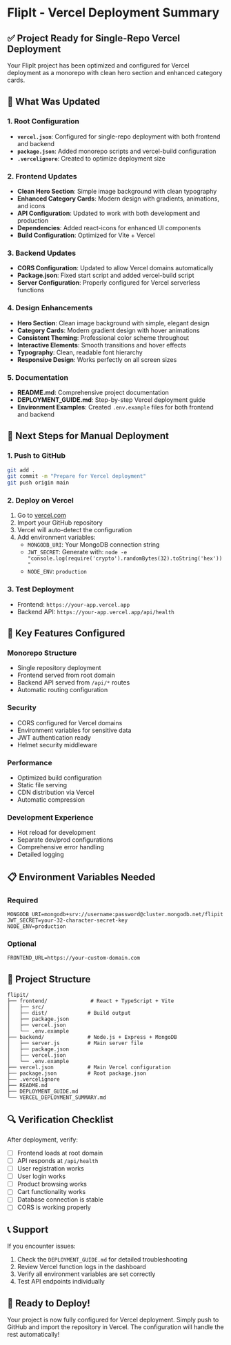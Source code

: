 # FlipIt - Vercel Deployment Summary

## ✅ Project Ready for Single-Repo Vercel Deployment

Your FlipIt project has been optimized and configured for Vercel deployment as a monorepo with clean hero section and enhanced category cards.

## 📁 What Was Updated

### 1. Root Configuration
- **`vercel.json`**: Configured for single-repo deployment with both frontend and backend
- **`package.json`**: Added monorepo scripts and vercel-build configuration
- **`.vercelignore`**: Created to optimize deployment size

### 2. Frontend Updates
- **Clean Hero Section**: Simple image background with clean typography
- **Enhanced Category Cards**: Modern design with gradients, animations, and icons
- **API Configuration**: Updated to work with both development and production
- **Dependencies**: Added react-icons for enhanced UI components
- **Build Configuration**: Optimized for Vite + Vercel

### 3. Backend Updates
- **CORS Configuration**: Updated to allow Vercel domains automatically
- **Package.json**: Fixed start script and added vercel-build script
- **Server Configuration**: Properly configured for Vercel serverless functions

### 4. Design Enhancements
- **Hero Section**: Clean image background with simple, elegant design
- **Category Cards**: Modern gradient design with hover animations
- **Consistent Theming**: Professional color scheme throughout
- **Interactive Elements**: Smooth transitions and hover effects
- **Typography**: Clean, readable font hierarchy
- **Responsive Design**: Works perfectly on all screen sizes

### 5. Documentation
- **README.md**: Comprehensive project documentation
- **DEPLOYMENT_GUIDE.md**: Step-by-step Vercel deployment guide
- **Environment Examples**: Created `.env.example` files for both frontend and backend

## 🚀 Next Steps for Manual Deployment

### 1. Push to GitHub
```bash
git add .
git commit -m "Prepare for Vercel deployment"
git push origin main
```

### 2. Deploy on Vercel
1. Go to [vercel.com](https://vercel.com)
2. Import your GitHub repository
3. Vercel will auto-detect the configuration
4. Add environment variables:
   - `MONGODB_URI`: Your MongoDB connection string
   - `JWT_SECRET`: Generate with: `node -e "console.log(require('crypto').randomBytes(32).toString('hex'))"`
   - `NODE_ENV`: `production`

### 3. Test Deployment
- Frontend: `https://your-app.vercel.app`
- Backend API: `https://your-app.vercel.app/api/health`

## 🔧 Key Features Configured

### Monorepo Structure
- Single repository deployment
- Frontend served from root domain
- Backend API served from `/api/*` routes
- Automatic routing configuration

### Security
- CORS configured for Vercel domains
- Environment variables for sensitive data
- JWT authentication ready
- Helmet security middleware

### Performance
- Optimized build configuration
- Static file serving
- CDN distribution via Vercel
- Automatic compression

### Development Experience
- Hot reload for development
- Separate dev/prod configurations
- Comprehensive error handling
- Detailed logging

## 📋 Environment Variables Needed

### Required
```
MONGODB_URI=mongodb+srv://username:password@cluster.mongodb.net/flipit
JWT_SECRET=your-32-character-secret-key
NODE_ENV=production
```

### Optional
```
FRONTEND_URL=https://your-custom-domain.com
```

## 🎯 Project Structure
```
flipit/
├── frontend/              # React + TypeScript + Vite
│   ├── src/
│   ├── dist/             # Build output
│   ├── package.json
│   ├── vercel.json
│   └── .env.example
├── backend/              # Node.js + Express + MongoDB
│   ├── server.js         # Main server file
│   ├── package.json
│   ├── vercel.json
│   └── .env.example
├── vercel.json           # Main Vercel configuration
├── package.json          # Root package.json
├── .vercelignore
├── README.md
├── DEPLOYMENT_GUIDE.md
└── VERCEL_DEPLOYMENT_SUMMARY.md
```

## 🔍 Verification Checklist

After deployment, verify:
- [ ] Frontend loads at root domain
- [ ] API responds at `/api/health`
- [ ] User registration works
- [ ] User login works
- [ ] Product browsing works
- [ ] Cart functionality works
- [ ] Database connection is stable
- [ ] CORS is working properly

## 📞 Support

If you encounter issues:
1. Check the `DEPLOYMENT_GUIDE.md` for detailed troubleshooting
2. Review Vercel function logs in the dashboard
3. Verify all environment variables are set correctly
4. Test API endpoints individually

## 🎉 Ready to Deploy!

Your project is now fully configured for Vercel deployment. Simply push to GitHub and import the repository in Vercel. The configuration will handle the rest automatically!
